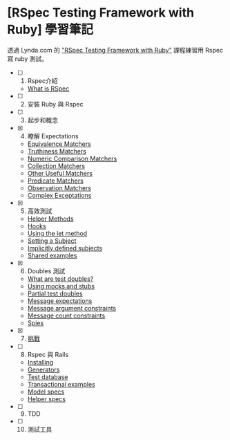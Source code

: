 # [RSpec Testing Framework with Ruby] 學習筆記

透過 Lynda.com 的 ["RSpec Testing Framework with Ruby"](https://www.lynda.com/Ruby-tutorials/RSpec-Testing-Framework-Ruby/183884-2.html) 課程練習用 Rspec 寫 ruby 測試。

- [ ] 1. Rspec介紹
  - [What is RSpec](https://github.com/dosmanthus/rspec_framework_with_ruby/tree/master/01_Introducing_RSpec/01_01_what_is_rspec)
- [ ] 2. 安裝 Ruby 與 Rspec
- [ ] 3. 起步和概念
- [x] 4. 瞭解 Expectations
  - [Equivalence Matchers](https://github.com/dosmanthus/rspec_framework_with_ruby/tree/master/04_Working_with_Expectations/04_01_equivalence_matchers)
  - [Truthiness Matchers](https://github.com/dosmanthus/rspec_framework_with_ruby/tree/master/04_Working_with_Expectations/04_02_truthiness_matchers)
  - [Numeric Comparison Matchers](https://github.com/dosmanthus/rspec_framework_with_ruby/tree/master/04_Working_with_Expectations/04_03_numeric_comparison_matchers)
  - [Collection Matchers](https://github.com/dosmanthus/rspec_framework_with_ruby/tree/master/04_Working_with_Expectations/04_04_collection_matchers)
  - [Other Useful Matchers](https://github.com/dosmanthus/rspec_framework_with_ruby/tree/master/04_Working_with_Expectations/04_05_other_useful_matchers)
  - [Predicate Matchers](https://github.com/dosmanthus/rspec_framework_with_ruby/tree/master/04_Working_with_Expectations/04_06_predicate_matchers)
  - [Observation Matchers](https://github.com/dosmanthus/rspec_framework_with_ruby/tree/master/04_Working_with_Expectations/04_07_observation_matchers)
  - [Complex Exceptations](https://github.com/dosmanthus/rspec_framework_with_ruby/tree/master/04_Working_with_Expectations/04_08_complex_exceptations)
- [x] 5. 高效測試
  - [Helper Methods](https://github.com/dosmanthus/rspec_framework_with_ruby/tree/master/05_Testing_Efficiently/05_01_helper_methods)
  - [Hooks](https://github.com/dosmanthus/rspec_framework_with_ruby/tree/master/05_Testing_Efficiently/05_02_hooks)
  - [Using the let method](https://github.com/dosmanthus/rspec_framework_with_ruby/tree/master/05_Testing_Efficiently/05_03_using_the_let_method)
  - [Setting a Subject](https://github.com/dosmanthus/rspec_framework_with_ruby/tree/master/05_Testing_Efficiently/05_04_setting_a_subject)
  - [Implicitly defined subjects](https://github.com/dosmanthus/rspec_framework_with_ruby/tree/master/05_Testing_Efficiently/05_05_implicitly_defined_subjects)
  - [Shared examples](https://github.com/dosmanthus/rspec_framework_with_ruby/tree/master/05_Testing_Efficiently/05_06_shared_examples)
- [x] 6. Doubles 測試
  - [What are test doubles?](https://github.com/dosmanthus/rspec_framework_with_ruby/tree/master/06_Test_Doubles/06_01_what_are_test_doubles)
  - [Using mocks and stubs](https://github.com/dosmanthus/rspec_framework_with_ruby/tree/master/06_Test_Doubles/06_02_using_mocks_and_stubs)
  - [Partial test doubles](https://github.com/dosmanthus/rspec_framework_with_ruby/tree/master/06_Test_Doubles/06_03_partial_test_doubles)
  - [Message expectations](https://github.com/dosmanthus/rspec_framework_with_ruby/tree/master/06_Test_Doubles/06_04_message_expectations)
  - [Message argument constraints](https://github.com/dosmanthus/rspec_framework_with_ruby/tree/master/06_Test_Doubles/06_05_message_argument_constraints)
  - [Message count constraints](https://github.com/dosmanthus/rspec_framework_with_ruby/tree/master/06_Test_Doubles/06_06_message_count_constraints)
  - [Spies](https://github.com/dosmanthus/rspec_framework_with_ruby/tree/master/06_Test_Doubles/06_07_spies)
- [x] 7. [挑戰](https://github.com/dosmanthus/rspec_framework_with_ruby/tree/master/07_Challenges)
- [ ] 8. Rspec 與 Rails
  - [Installing](https://github.com/dosmanthus/rspec_framework_with_ruby/tree/master/08_RSpec_with_Ruby_on_Rails/08_01_installing)
  - [Generators](https://github.com/dosmanthus/rspec_framework_with_ruby/tree/master/08_RSpec_with_Ruby_on_Rails/08_02_generators)
  - [Test database](https://github.com/dosmanthus/rspec_framework_with_ruby/tree/master/08_RSpec_with_Ruby_on_Rails/08_03_test_database)
  - [Transactional examples](https://github.com/dosmanthus/rspec_framework_with_ruby/tree/master/08_RSpec_with_Ruby_on_Rails/08_04_transactional_examples)
  - [Model specs](https://github.com/dosmanthus/rspec_framework_with_ruby/tree/master/08_RSpec_with_Ruby_on_Rails/08_05_model_specs)
  - [Helper specs](https://github.com/dosmanthus/rspec_framework_with_ruby/tree/master/08_RSpec_with_Ruby_on_Rails/08_06_helper_specs)
- [ ] 9. TDD
- [ ] 10. 測試工具
